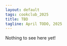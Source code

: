 ```yaml
---
layout: default
tags: cookclub_2025
title: TBD
tagline: April TODO, 2025
---
```


Nothing to see here yet!
